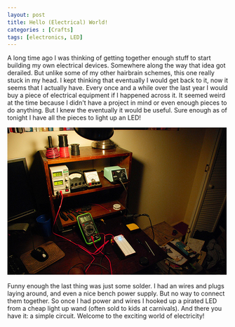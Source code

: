 ```yaml
---
layout: post
title: Hello (Electrical) World!
categories : [Crafts]
tags: [electronics, LED]
---
```


A long time ago I was thinking of getting together enough stuff to
start building my own electrical devices. Somewhere along the way
that idea got derailed. But unlike some of my other hairbrain schemes,
this one really stuck in my head. I kept thinking that eventually I
would get back to it, now it seems that I actually have. Every once
and a while over the last year I would buy a piece of electrical
equipment if I happened across it. It seemed weird at the time because
I didn't have a project in mind or even enough pieces to do anything.
But I knew the eventually it would be useful. Sure enough as of tonight
I have all the pieces to light up an LED!

<!--more-->


<div class="gallery row">
 <div class="col-sm-12 col-md-6 col-md-offset-3">
  <a class="thumbnail" href="/resources/photos/electric-desk.jpg">
   <img alt="finished crafts" src="/resources/photos/electric-desk_small.jpg" class="responsive">
  </a>
 </div>
</div>

Funny enough the last thing was just some solder. I had an wires and
plugs laying around, and even a nice bench power supply. But no way to
connect them together. So once I had power and wires I hooked up a
pirated LED from a cheap light up wand (often sold to kids at carnivals).
And there you have it: a simple circuit. Welcome to the exciting world
of electricity!
